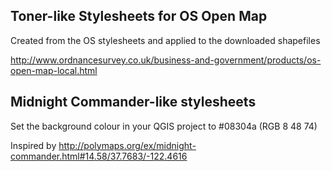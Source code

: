 ## Toner-like Stylesheets for OS Open Map

Created from the OS stylesheets and applied to the downloaded shapefiles

http://www.ordnancesurvey.co.uk/business-and-government/products/os-open-map-local.html

## Midnight Commander-like stylesheets

Set the background colour in your QGIS project to #08304a (RGB 8 48 74)

Inspired by http://polymaps.org/ex/midnight-commander.html#14.58/37.7683/-122.4616
